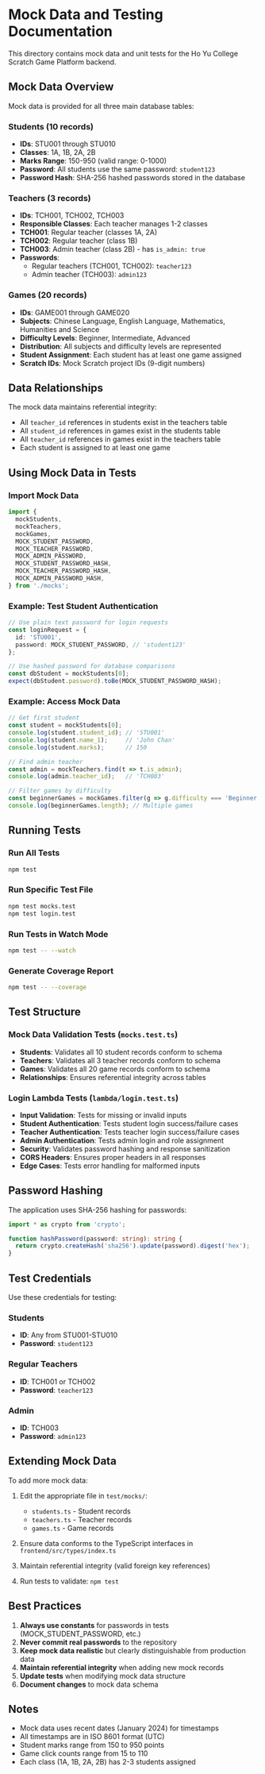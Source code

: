 # Mock Data and Testing Documentation

This directory contains mock data and unit tests for the Ho Yu College Scratch Game Platform backend.

## Mock Data Overview

Mock data is provided for all three main database tables:

### Students (10 records)
- **IDs**: STU001 through STU010
- **Classes**: 1A, 1B, 2A, 2B
- **Marks Range**: 150-950 (valid range: 0-1000)
- **Password**: All students use the same password: `student123`
- **Password Hash**: SHA-256 hashed passwords stored in the database

### Teachers (3 records)
- **IDs**: TCH001, TCH002, TCH003
- **Responsible Classes**: Each teacher manages 1-2 classes
- **TCH001**: Regular teacher (classes 1A, 2A)
- **TCH002**: Regular teacher (class 1B)
- **TCH003**: Admin teacher (class 2B) - has `is_admin: true`
- **Passwords**: 
  - Regular teachers (TCH001, TCH002): `teacher123`
  - Admin teacher (TCH003): `admin123`

### Games (20 records)
- **IDs**: GAME001 through GAME020
- **Subjects**: Chinese Language, English Language, Mathematics, Humanities and Science
- **Difficulty Levels**: Beginner, Intermediate, Advanced
- **Distribution**: All subjects and difficulty levels are represented
- **Student Assignment**: Each student has at least one game assigned
- **Scratch IDs**: Mock Scratch project IDs (9-digit numbers)

## Data Relationships

The mock data maintains referential integrity:
- All `teacher_id` references in students exist in the teachers table
- All `student_id` references in games exist in the students table
- All `teacher_id` references in games exist in the teachers table
- Each student is assigned to at least one game

## Using Mock Data in Tests

### Import Mock Data

```typescript
import {
  mockStudents,
  mockTeachers,
  mockGames,
  MOCK_STUDENT_PASSWORD,
  MOCK_TEACHER_PASSWORD,
  MOCK_ADMIN_PASSWORD,
  MOCK_STUDENT_PASSWORD_HASH,
  MOCK_TEACHER_PASSWORD_HASH,
  MOCK_ADMIN_PASSWORD_HASH,
} from './mocks';
```

### Example: Test Student Authentication

```typescript
// Use plain text password for login requests
const loginRequest = {
  id: 'STU001',
  password: MOCK_STUDENT_PASSWORD, // 'student123'
};

// Use hashed password for database comparisons
const dbStudent = mockStudents[0];
expect(dbStudent.password).toBe(MOCK_STUDENT_PASSWORD_HASH);
```

### Example: Access Mock Data

```typescript
// Get first student
const student = mockStudents[0];
console.log(student.student_id); // 'STU001'
console.log(student.name_1);     // 'John Chan'
console.log(student.marks);      // 150

// Find admin teacher
const admin = mockTeachers.find(t => t.is_admin);
console.log(admin.teacher_id);   // 'TCH003'

// Filter games by difficulty
const beginnerGames = mockGames.filter(g => g.difficulty === 'Beginner');
console.log(beginnerGames.length); // Multiple games
```

## Running Tests

### Run All Tests
```bash
npm test
```

### Run Specific Test File
```bash
npm test mocks.test
npm test login.test
```

### Run Tests in Watch Mode
```bash
npm test -- --watch
```

### Generate Coverage Report
```bash
npm test -- --coverage
```

## Test Structure

### Mock Data Validation Tests (`mocks.test.ts`)
- **Students**: Validates all 10 student records conform to schema
- **Teachers**: Validates all 3 teacher records conform to schema
- **Games**: Validates all 20 game records conform to schema
- **Relationships**: Ensures referential integrity across tables

### Login Lambda Tests (`lambda/login.test.ts`)
- **Input Validation**: Tests for missing or invalid inputs
- **Student Authentication**: Tests student login success/failure cases
- **Teacher Authentication**: Tests teacher login success/failure cases
- **Admin Authentication**: Tests admin login and role assignment
- **Security**: Validates password hashing and response sanitization
- **CORS Headers**: Ensures proper headers in all responses
- **Edge Cases**: Tests error handling for malformed inputs

## Password Hashing

The application uses SHA-256 hashing for passwords:

```typescript
import * as crypto from 'crypto';

function hashPassword(password: string): string {
  return crypto.createHash('sha256').update(password).digest('hex');
}
```

## Test Credentials

Use these credentials for testing:

### Students
- **ID**: Any from STU001-STU010
- **Password**: `student123`

### Regular Teachers
- **ID**: TCH001 or TCH002
- **Password**: `teacher123`

### Admin
- **ID**: TCH003
- **Password**: `admin123`

## Extending Mock Data

To add more mock data:

1. Edit the appropriate file in `test/mocks/`:
   - `students.ts` - Student records
   - `teachers.ts` - Teacher records
   - `games.ts` - Game records

2. Ensure data conforms to the TypeScript interfaces in `frontend/src/types/index.ts`

3. Maintain referential integrity (valid foreign key references)

4. Run tests to validate: `npm test`

## Best Practices

1. **Always use constants** for passwords in tests (MOCK_STUDENT_PASSWORD, etc.)
2. **Never commit real passwords** to the repository
3. **Keep mock data realistic** but clearly distinguishable from production data
4. **Maintain referential integrity** when adding new mock records
5. **Update tests** when modifying mock data structure
6. **Document changes** to mock data schema

## Notes

- Mock data uses recent dates (January 2024) for timestamps
- All timestamps are in ISO 8601 format (UTC)
- Student marks range from 150 to 950 points
- Game click counts range from 15 to 110
- Each class (1A, 1B, 2A, 2B) has 2-3 students assigned
